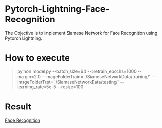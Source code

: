 # Pytorch-Lightning-Face-Recognition
The Objective is to implement Siamese Network for Face Recognition using Pytorch Lightning.

# How to execute
  > python model.py --batch_size=64 --pretrain_epochs=1000 --margin=2.0 --imageFolderTrain='./SiameseNetworkData/training/' --imageFolderTest='./SiameseNetworkData/testing/' --learning_rate=5e-5 --resize=100
  
# Result
[Face Recognition](/images/siamese_result.png)

